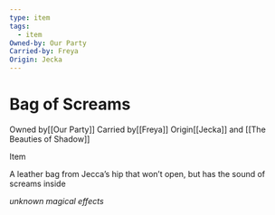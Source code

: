 ```yaml
---
type: item
tags:
  - item
Owned-by: Our Party
Carried-by: Freya
Origin: Jecka
---
```


#  Bag of Screams

<span class="dataview inline-field"><span class="inline-field-key">Owned by</span><span class="inline-field-value">[[Our Party]]</span></span>
<span class="dataview inline-field"><span class="inline-field-key">Carried by</span><span class="inline-field-value">[[Freya]]</span></span>
<span class="dataview inline-field"><span class="inline-field-key">Origin</span><span class="inline-field-value">[[Jecka]] and [[The Beauties of Shadow</span></span>]]

Item

A leather bag from Jecca’s hip that won’t open, but has the sound of screams inside

*unknown magical effects*
